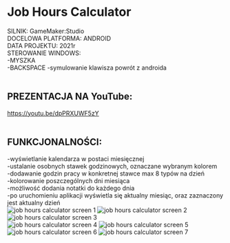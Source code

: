 # Job Hours Calculator

SILNIK: GameMaker:Studio<br />
DOCELOWA PLATFORMA: ANDROID<br />
DATA PROJEKTU: 2021r<br />
STEROWANIE WINDOWS:<br />
-MYSZKA<br />
-BACKSPACE -symulowanie klawisza powrót  z androida<br />
<br />
## PREZENTACJA NA YouTube:<br />
https://youtu.be/dpPRXUWF5zY<br />
<br />
## FUNKCJONALNOŚCI:<br />
-wyświetlanie kalendarza w postaci miesięcznej<br />
-ustalanie osobnych stawek godzinowych, oznaczane wybranym kolorem<br />
-dodawanie godzin pracy w konkretnej stawce max 8 typów na dzień<br />
-kolorowanie poszczególnych dni miesiąca<br />
-możliwość dodania notatki do każdego dnia<br />
-po uruchomieniu aplikacji wyświetla się aktualny miesiąc, oraz zaznaczony jest aktualny dzień<br />
![job hours calculator screen 1](https://github.com/krzyko59/job-hours-calculator/blob/main/screen1.jpg?raw=true)
![job hours calculator screen 2](https://github.com/krzyko59/job-hours-calculator/blob/main/screen2.jpg?raw=true)
![job hours calculator screen 3](https://github.com/krzyko59/job-hours-calculator/blob/main/screen3.jpg?raw=true)<br />
![job hours calculator screen 4](https://github.com/krzyko59/job-hours-calculator/blob/main/screen4.jpg?raw=true)
![job hours calculator screen 5](https://github.com/krzyko59/job-hours-calculator/blob/main/screen5.jpg?raw=true)<br />
![job hours calculator screen 6](https://github.com/krzyko59/job-hours-calculator/blob/main/screen6.jpg?raw=true)
![job hours calculator screen 7](https://github.com/krzyko59/job-hours-calculator/blob/main/screen7.jpg?raw=true)<br />
